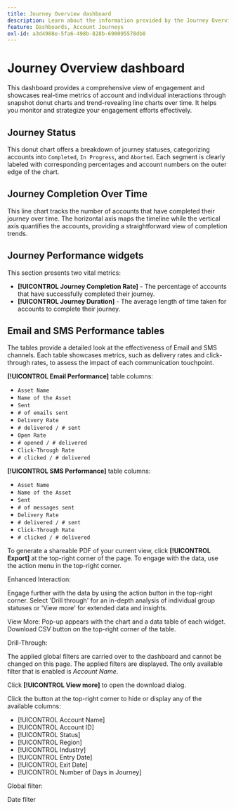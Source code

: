 ```yaml
---
title: Journey Overview dashboard
description: Learn about the information provided by the Journey Overview dashboard and how it can help you monitor and manage your Account Journey strategy.
feature: Dashboards, Account Journeys
exl-id: a3d4988e-5fa6-498b-828b-690095578db8
---
```

# Journey Overview dashboard

This dashboard provides a comprehensive view of engagement and showcases real-time metrics of account and individual interactions through snapshot donut charts and trend-revealing line charts over time. It helps you monitor and strategize your engagement efforts effectively.

## Journey Status

This donut chart offers a breakdown of journey statuses, categorizing accounts into `Completed`, `In Progress`, and `Aborted`. Each segment is clearly labeled with corresponding percentages and account numbers on the outer edge of the chart.

## Journey Completion Over Time

This line chart tracks the number of accounts that have completed their journey over time. The horizontal axis maps the timeline while the vertical axis quantifies the accounts, providing a straightforward view of completion trends.

## Journey Performance widgets

This section presents two vital metrics:

* **[!UICONTROL Journey Completion Rate]** - The percentage of accounts that have successfully completed their journey.
* **[!UICONTROL Journey Duration]** - The average length of time taken for accounts to complete their journey.

## Email and SMS Performance tables

The tables provide a detailed look at the effectiveness of Email and SMS channels. Each table showcases metrics, such as delivery rates and click-through rates, to assess the impact of each communication touchpoint.

**[!UICONTROL Email Performance]** table columns:

* `Asset Name`
* `Name of the Asset`
* `Sent`
* `# of emails sent`
* `Delivery Rate`
* `# delivered / # sent`
* `Open Rate`
* `# opened / # delivered`
* `Click-Through Rate`
* `# clicked / # delivered`

**[!UICONTROL SMS Performance]** table columns:

* `Asset Name`
* `Name of the Asset`
* `Sent`
* `# of messages sent`
* `Delivery Rate`
* `# delivered / # sent`
* `Click-Through Rate`
* `# clicked / # delivered`

To generate a shareable PDF of your current view, click **[!UICONTROL Export]** at the top-right corner of the page. To engage with the data, use the action menu in the top-right corner. 

Enhanced Interaction:

Engage further with the data by using the action button in the top-right corner. Select 'Drill through' for an in-depth analysis of individual group statuses or 'View more' for extended data and insights.

View More:
Pop-up appears with the chart and a data table of each widget.
Download CSV button on the top-right corner of the table. 

Drill-Through:

The applied global filters are carried over to the dashboard and cannot be changed on this page.
The applied filters are displayed.
The only available filter that is enabled is _Account Name_.

Click **[!UICONTROL View more]** to open the download dialog.

Click the button at the top-right corner to hide or display any of the available columns:

* [!UICONTROL Account Name]
* [!UICONTROL Account ID]
* [!UICONTROL Status]
* [!UICONTROL Region]
* [!UICONTROL Industry]
* [!UICONTROL Entry Date]
* [!UICONTROL Exit Date]
* [!UICONTROL Number of Days in Journey]

Global filter:

Date filter
